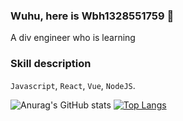 ### Wuhu, here is Wbh1328551759 👋
A div engineer who is learning

### Skill description
``Javascript``, ``React``, ``Vue``, ``NodeJS``.

![Anurag's GitHub stats](https://github-readme-stats.vercel.app/api?username=wbh1328551759&show_icons=true&theme=radical)
[![Top Langs](https://github-readme-stats.vercel.app/api/top-langs/?username=anuraghazra&layout=compact)](https://github.com/anuraghazra/github-readme-stats)

